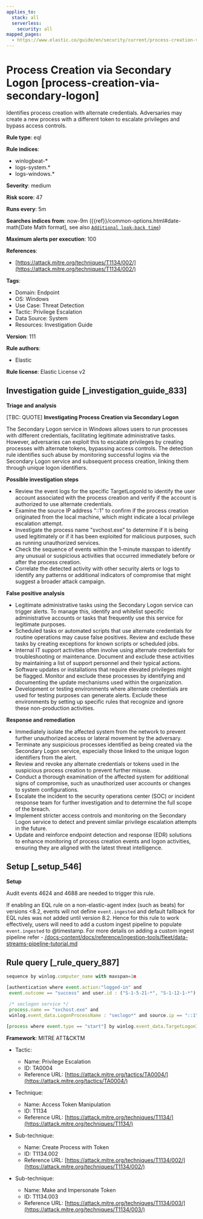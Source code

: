 ```yaml
---
applies_to:
  stack: all
  serverless:
    security: all
mapped_pages:
  - https://www.elastic.co/guide/en/security/current/process-creation-via-secondary-logon.html
---
```


# Process Creation via Secondary Logon [process-creation-via-secondary-logon]

Identifies process creation with alternate credentials. Adversaries may create a new process with a different token to escalate privileges and bypass access controls.

**Rule type**: eql

**Rule indices**:

* winlogbeat-*
* logs-system.*
* logs-windows.*

**Severity**: medium

**Risk score**: 47

**Runs every**: 5m

**Searches indices from**: now-9m ({{ref}}/common-options.html#date-math[Date Math format], see also [`Additional look-back time`](docs-content://solutions/security/detect-and-alert/create-detection-rule.md#rule-schedule))

**Maximum alerts per execution**: 100

**References**:

* [https://attack.mitre.org/techniques/T1134/002/](https://attack.mitre.org/techniques/T1134/002/)

**Tags**:

* Domain: Endpoint
* OS: Windows
* Use Case: Threat Detection
* Tactic: Privilege Escalation
* Data Source: System
* Resources: Investigation Guide

**Version**: 111

**Rule authors**:

* Elastic

**Rule license**: Elastic License v2

## Investigation guide [_investigation_guide_833]

**Triage and analysis**

[TBC: QUOTE]
**Investigating Process Creation via Secondary Logon**

The Secondary Logon service in Windows allows users to run processes with different credentials, facilitating legitimate administrative tasks. However, adversaries can exploit this to escalate privileges by creating processes with alternate tokens, bypassing access controls. The detection rule identifies such abuse by monitoring successful logins via the Secondary Logon service and subsequent process creation, linking them through unique logon identifiers.

**Possible investigation steps**

* Review the event logs for the specific TargetLogonId to identify the user account associated with the process creation and verify if the account is authorized to use alternate credentials.
* Examine the source IP address "::1" to confirm if the process creation originated from the local machine, which might indicate a local privilege escalation attempt.
* Investigate the process name "svchost.exe" to determine if it is being used legitimately or if it has been exploited for malicious purposes, such as running unauthorized services.
* Check the sequence of events within the 1-minute maxspan to identify any unusual or suspicious activities that occurred immediately before or after the process creation.
* Correlate the detected activity with other security alerts or logs to identify any patterns or additional indicators of compromise that might suggest a broader attack campaign.

**False positive analysis**

* Legitimate administrative tasks using the Secondary Logon service can trigger alerts. To manage this, identify and whitelist specific administrative accounts or tasks that frequently use this service for legitimate purposes.
* Scheduled tasks or automated scripts that use alternate credentials for routine operations may cause false positives. Review and exclude these tasks by creating exceptions for known scripts or scheduled jobs.
* Internal IT support activities often involve using alternate credentials for troubleshooting or maintenance. Document and exclude these activities by maintaining a list of support personnel and their typical actions.
* Software updates or installations that require elevated privileges might be flagged. Monitor and exclude these processes by identifying and documenting the update mechanisms used within the organization.
* Development or testing environments where alternate credentials are used for testing purposes can generate alerts. Exclude these environments by setting up specific rules that recognize and ignore these non-production activities.

**Response and remediation**

* Immediately isolate the affected system from the network to prevent further unauthorized access or lateral movement by the adversary.
* Terminate any suspicious processes identified as being created via the Secondary Logon service, especially those linked to the unique logon identifiers from the alert.
* Review and revoke any alternate credentials or tokens used in the suspicious process creation to prevent further misuse.
* Conduct a thorough examination of the affected system for additional signs of compromise, such as unauthorized user accounts or changes to system configurations.
* Escalate the incident to the security operations center (SOC) or incident response team for further investigation and to determine the full scope of the breach.
* Implement stricter access controls and monitoring on the Secondary Logon service to detect and prevent similar privilege escalation attempts in the future.
* Update and reinforce endpoint detection and response (EDR) solutions to enhance monitoring of process creation events and logon activities, ensuring they are aligned with the latest threat intelligence.


## Setup [_setup_546]

**Setup**

Audit events 4624 and 4688 are needed to trigger this rule.

If enabling an EQL rule on a non-elastic-agent index (such as beats) for versions <8.2, events will not define `event.ingested` and default fallback for EQL rules was not added until version 8.2. Hence for this rule to work effectively, users will need to add a custom ingest pipeline to populate `event.ingested` to @timestamp. For more details on adding a custom ingest pipeline refer - [/docs-content/docs/reference/ingestion-tools/fleet/data-streams-pipeline-tutorial.md](docs-content://reference/ingestion-tools/fleet/data-streams-pipeline-tutorial.md)


## Rule query [_rule_query_887]

```js
sequence by winlog.computer_name with maxspan=1m

[authentication where event.action:"logged-in" and
 event.outcome == "success" and user.id : ("S-1-5-21-*", "S-1-12-1-*") and

 /* seclogon service */
 process.name == "svchost.exe" and
 winlog.event_data.LogonProcessName : "seclogo*" and source.ip == "::1" ] by winlog.event_data.TargetLogonId

[process where event.type == "start"] by winlog.event_data.TargetLogonId
```

**Framework**: MITRE ATT&CKTM

* Tactic:

    * Name: Privilege Escalation
    * ID: TA0004
    * Reference URL: [https://attack.mitre.org/tactics/TA0004/](https://attack.mitre.org/tactics/TA0004/)

* Technique:

    * Name: Access Token Manipulation
    * ID: T1134
    * Reference URL: [https://attack.mitre.org/techniques/T1134/](https://attack.mitre.org/techniques/T1134/)

* Sub-technique:

    * Name: Create Process with Token
    * ID: T1134.002
    * Reference URL: [https://attack.mitre.org/techniques/T1134/002/](https://attack.mitre.org/techniques/T1134/002/)

* Sub-technique:

    * Name: Make and Impersonate Token
    * ID: T1134.003
    * Reference URL: [https://attack.mitre.org/techniques/T1134/003/](https://attack.mitre.org/techniques/T1134/003/)



